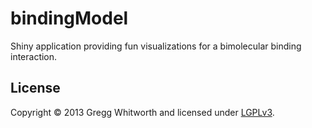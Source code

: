 bindingModel
============

Shiny application providing fun visualizations for a bimolecular binding interaction.


## License

Copyright © 2013 Gregg Whitworth and licensed under [LGPLv3](http://www.gnu.org/copyleft/lesser.html).